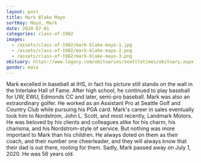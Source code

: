 ```yaml
---
layout: post
title: Mark Blake Mayo
sortKey: Mayo, Mark
date: 2020-07-01
categories: class-of-1982
images:
  - /assets/class-of-1982/mark-blake-mayo-1.jpg
  - /assets/class-of-1982/mark-blake-mayo-2.png
  - /assets/class-of-1982/mark-blake-mayo-3.png
obituary: https://www.legacy.com/obituaries/seattletimes/obituary.aspx?n=mark-blake-mayo&pid=196482997
gender: male
---
```

Mark excelled in baseball at IHS, in fact his picture still stands on the wall in the Interlake Hall of Fame. After high school, he continued to play baseball for UW, EWU, Edmonds CC and later, semi-pro baseball. Mark was also an extraordinary golfer. He worked as an Assistant Pro at Seattle Golf and Country Club while pursuing his PGA card. Mark's career in sales eventually took him to Nordstrom, John L. Scott, and most recently, Landmark Motors. He was beloved by his clients and colleagues alike for his charm, his charisma, and his Nordstrom-style of service. But nothing was more important to Mark than his children. He always doted on them as their coach, and their number one cheerleader, and they will always know that their dad is out there, rooting for them. Sadly, Mark passed away on July 1, 2020. He was 56 years old.
